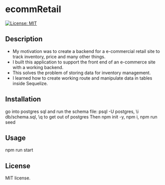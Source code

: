 # ecommRetail                                                                                                                     
[![License: MIT](https://img.shields.io/badge/License-MIT-yellow.svg)](https://opensource.org/licenses/MIT)
    
## Description
-  My motivation was to create a backend for a e-commercial retail site to track inventory, price and many other things.
-  I built this application to support the front end of an e-commerce site with a working backend.
-  This solves the problem of storing data for inventory management.
-  I learned how to create working route and manipulate data in tables inside Sequelize.




## Installation
go into postgres sql and run the schema file:  psql -U postgres, \i db/schema.sql, \q to get out of postgres  Then npm init -y, npm i, npm run seed

## Usage
npm run start

## License
MIT license.



